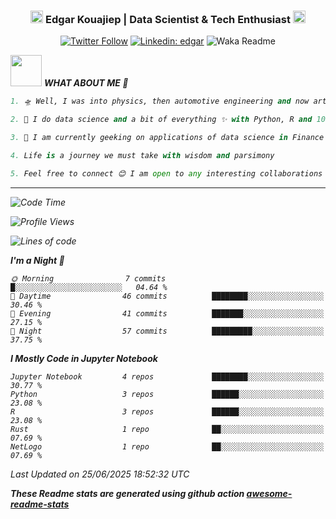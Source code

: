 <div align="center">
<h3><img src="https://slackmojis.com/emojis/34454-engineer/download" width="20">  Edgar Kouajiep | Data Scientist & Tech Enthusiast <img src="https://slackmojis.com/emojis/66362-typingcat/download" width="20"/>  </h3>
</div>

<div align="center">

[![Twitter Follow](https://img.shields.io/twitter/follow/ragde8901_?label=Follow)](https://twitter.com/intent/follow?screen_name=ragde8901_)
[![Linkedin: edgar](https://img.shields.io/badge/-edgar-blue?style=flat-square&logo=Linkedin&logoColor=white&link=https://www.linkedin.com/in/edgar-kouajiep-3131b227/)](https://www.linkedin.com/in/edgar-kouajiep-3131b227/)
![Waka Readme](https://github.com/anmol098/anmol098/workflows/Waka%20Readme/badge.svg)
</div>

<img src="https://media.giphy.com/media/VgCDAzcKvsR6OM0uWg/giphy.gif" width="50"> <em><b> WHAT ABOUT ME 💬 </b> 

```python
1. 🛸 Well, I was into physics, then automotive engineering and now artificial intelligence

2. 🔭 I do data science and a bit of everything ✨ with Python, R and 10+ others.

3. 🌱 I am currently geeking on applications of data science in Finance

4. Life is a journey we must take with wisdom and parsimony

5. Feel free to connect 😊 I am open to any interesting collaborations
```

---
<!--START_SECTION:waka-->
![Code Time](http://img.shields.io/badge/Code%20Time-62%20hrs%2041%20mins-blue)

![Profile Views](http://img.shields.io/badge/Profile%20Views-0-blue)

![Lines of code](https://img.shields.io/badge/From%20Hello%20World%20I%27ve%20Written-177.6%20thousand%20lines%20of%20code-blue)

**I'm a Night 🦉** 

```text
🌞 Morning                7 commits           █░░░░░░░░░░░░░░░░░░░░░░░░   04.64 % 
🌆 Daytime                46 commits          ████████░░░░░░░░░░░░░░░░░   30.46 % 
🌃 Evening                41 commits          ███████░░░░░░░░░░░░░░░░░░   27.15 % 
🌙 Night                  57 commits          █████████░░░░░░░░░░░░░░░░   37.75 % 
```


**I Mostly Code in Jupyter Notebook** 

```text
Jupyter Notebook         4 repos             ████████░░░░░░░░░░░░░░░░░   30.77 % 
Python                   3 repos             ██████░░░░░░░░░░░░░░░░░░░   23.08 % 
R                        3 repos             ██████░░░░░░░░░░░░░░░░░░░   23.08 % 
Rust                     1 repo              ██░░░░░░░░░░░░░░░░░░░░░░░   07.69 % 
NetLogo                  1 repo              ██░░░░░░░░░░░░░░░░░░░░░░░   07.69 % 
```




 Last Updated on 25/06/2025 18:52:32 UTC
<!--END_SECTION:waka-->

**These Readme stats are generated using github action [awesome-readme-stats](https://github.com/anmol098/waka-readme-stats)**


